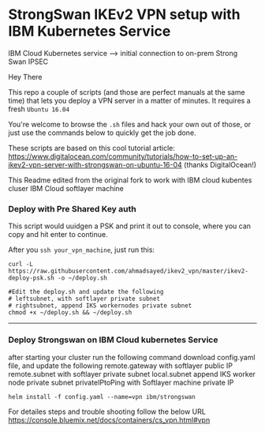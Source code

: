 # StrongSwan IKEv2 VPN setup with IBM Kubernetes Service


IBM Cloud Kubernetes service --> initial connection to on-prem Strong Swan IPSEC

Hey There

This repo a couple of scripts (and those are perfect manuals at the same time) that lets you deploy a VPN server in a matter of minutes.
It requires a fresh `Ubuntu 16.04`

You're welcome to browse the `.sh` files and hack your own out of those, or just use the commands below to quickly get the job done.

These scripts are based on this cool tutorial article: https://www.digitalocean.com/community/tutorials/how-to-set-up-an-ikev2-vpn-server-with-strongswan-on-ubuntu-16-04 (thanks DigitalOcean!)

This Readme edited from the original fork to work with IBM cloud kubentes cluser IBM Cloud softlayer machine


### Deploy with Pre Shared Key auth

This script would uuidgen a PSK and print it out to console, where you can copy and hit enter to continue.

After you `ssh your_vpn_machine`, just run this: 
```
curl -L https://raw.githubusercontent.com/ahmadsayed/ikev2_vpn/master/ikev2-deploy-psk.sh -o ~/deploy.sh 

#Edit the deploy.sh and update the following 
# leftsubnet, with softlayer private subnet
# rightsubnet, append IKS workernodes private subnet
chmod +x ~/deploy.sh && ~/deploy.sh
```
---
### Deploy Strongswan on IBM Cloud kubernetes Service

after starting your cluster run the following command 
download config.yaml file, and update the following
remote.gateway with softlayer public IP
remote.subnet with softlayer private subnet
local.subnet append IKS worker node private subnet
privateIPtoPing with Softlayer machine private IP

```
helm install -f config.yaml --name=vpn ibm/strongswan
```
For detailes steps and trouble shooting follow the below URL
https://console.bluemix.net/docs/containers/cs_vpn.html#vpn

